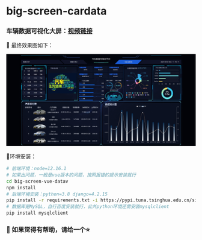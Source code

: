 # big-screen-cardata

### 车辆数据可视化大屏：[视频链接](https://www.bilibili.com/video/BV1Ne411d7X3?p=1)

:rocket: 最终效果图如下：

<img src="./big-screen-vue-datav/public/car-screen.png" style="zoom:60%;" />

:rocket:环境安装：

```sh
# 前端环境：node=12.16.1
# 如果出问题，一般是vue版本的问题，按照报错的提示安装就行
cd big-screen-vue-datav
npm install
# 后端环境安装：python=3.8 django=4.2.15
pip install -r requirements.txt -i https://pypi.tuna.tsinghua.edu.cn/simple
# 数据库是MySQL，自行百度安装就行，此外python环境还需安装mysqlclient
pip install mysqlclient
```

### :rocket: 如果觉得有帮助，请给一个:star: